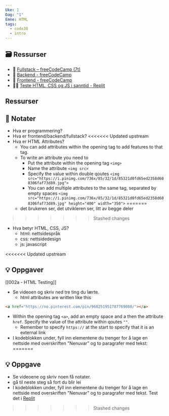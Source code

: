 ```yaml
---
Uke: 1
Dag: "1"
Emne: HTML
tags:
  - code30
  - intro
---
```



## 🗃️ Ressurser
- 🎥 [Fullstack – freeCodeCamp (7t)](https://www.youtube.com/watch?v=nu_pCVPKzTk&list=PLWKjhJtqVAbn21gs5UnLhCQ82f923WCgM&index=2)
- 🎥 [Backend - freeCodeCamp]()
- 🎥 [Frontend - freeCodeCamp]()
- 🧑‍💻 [Teste HTML, CSS og JS i sanntid - Replit](https://replit.com/new)

## Ressurser

## 📝 Notater
- Hva er programmering?
- Hva er frontend/backend/fullstack?
<<<<<<< Updated upstream
- Hva er HTML Attributes?
	- You can add attributes within the opening tag to add features to that tag. 
	- To write an attribute you need to 
		- Put the attribute within the opening tag `<img>`
		- Name the attribute `<img src>`
		- Specify the value within double qoutes `<img src="https://i.pinimg.com/736x/85/32/1d/85321d0fd65ed2358d608306faf73d89.jpg">`
		- You can add multiple attributes to the same tag, separated by empty spaces `<img src="https://i.pinimg.com/736x/85/32/1d/85321d0fd65ed2358d608306faf73d89.jpg" height="400" width="350">`
=======
	- det brukeren ser, det utvikleren ser, litt av begge deler
>>>>>>> Stashed changes
- Hva betyr HTML, CSS, JS?
	- html: nettsidespråk 
	- css: nettsidedesign
	- js: javascript 

<<<<<<< Updated upstream
## 💡 Oppgaver
[[002a - HTML Testing]]
- Se videoen og skriv ned tre ting du lærte.
	- html attributes are written like this
```html
<a href="https://no.pinterest.com/pin/960251951787769088/"></a>
```
- Within the opening tag `<a>`, add an empty space and a then the attribute `href`. Specify the value of the attribute within qoutes `""`. 
	- Remember to specify `https://` at the start to specify that it is an external link
- I kodeblokken under, fyll inn elementene du trenger for å lage en nettside med overskriften "Nenuvar" og to paragrafer med tekst:
=======
## 💡 Oppgave
- Se videoene og skriv noen få notater.
- gå til neste steg så fort du blir lei
- I kodeblokken under, fyll inn elementene du trenger for å lage en nettside med overskriften "Nenuvar" og to paragrafer med tekst. Test det i  [Replit](https://replit.com/new)

>>>>>>> Stashed changes
```html

```
